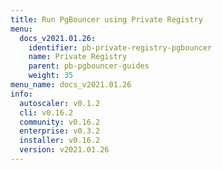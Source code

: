```yaml
---
title: Run PgBouncer using Private Registry
menu:
  docs_v2021.01.26:
    identifier: pb-private-registry-pgbouncer
    name: Private Registry
    parent: pb-pgbouncer-guides
    weight: 35
menu_name: docs_v2021.01.26
info:
  autoscaler: v0.1.2
  cli: v0.16.2
  community: v0.16.2
  enterprise: v0.3.2
  installer: v0.16.2
  version: v2021.01.26
---
```


